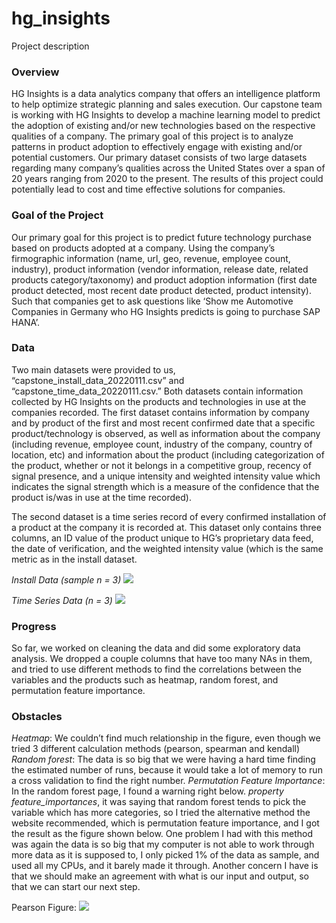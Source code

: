 # hg_insights
Project description

### Overview
HG Insights is a data analytics company that offers an intelligence platform to help optimize strategic planning and sales execution. Our capstone team is working with HG Insights to develop a machine learning model to predict the adoption of existing and/or new technologies based on the respective qualities of a company. The primary goal of this project is to analyze patterns in product adoption to effectively engage with existing and/or potential customers.
Our primary dataset consists of two large datasets regarding many company’s qualities across the United States over a span of 20 years ranging from 2020 to the present. The results of this project could potentially lead to cost and time effective solutions for companies.  

### Goal of the Project
Our primary goal for this project is to predict future technology purchase based on products adopted at a company. Using the company’s firmographic information (name, url, geo, revenue, employee count, industry), product information (vendor information, release date, related products category/taxonomy) and product adoption information (first date product detected, most recent date product detected, product intensity). Such that companies get to ask questions like ‘Show me Automotive Companies in Germany who HG Insights predicts is going to purchase SAP HANA’.  

### Data
Two main datasets were provided to us, “capstone_install_data_20220111.csv” and “capstone_time_data_20220111.csv.” Both datasets contain information collected by HG Insights on the products and technologies in use at the companies recorded. The first dataset contains information by company and by product of the first and most recent confirmed date that a specific product/technology is observed, as well as information about the company (including revenue, employee count, industry of the company, country of location, etc) and information about the product (including categorization of the product, whether or not it belongs in a competitive group, recency of signal presence, and a unique intensity and weighted intensity value which indicates the signal strength which is a measure of the confidence that the product is/was in use at the time recorded).

The second dataset is a time series record of every confirmed installation of a product at the company it is recorded at. This dataset only contains three columns, an ID value of the product unique to HG’s proprietary data feed, the date of verification, and the weighted intensity value (which is the same metric as in the install dataset.

_Install Data (sample n = 3)_
![](img/installdata.png)

_Time Series Data (n = 3)_
![](img/timeseries.png)

### Progress
So far, we worked on cleaning the data and did some exploratory data analysis. We dropped a couple columns that have too many NAs in them,  and tried to use different methods to find the correlations between the variables and the products such as heatmap, random forest, and permutation feature importance. 

### Obstacles
_Heatmap_: We couldn’t find much relationship in the figure, even though we tried 3 different calculation methods (pearson, spearman and kendall)
_Random forest_: The data is so big that we were having a hard time finding the estimated number of runs, because it would take a lot of memory to run a cross validation to find the right number.
_Permutation Feature Importance_: In the random forest page, I found a warning right below.
_property feature_importances_, it was saying that random forest tends to pick the variable which has more categories, so I tried the alternative method the website recommended, which is permutation feature importance, and I got the result as the figure shown below. One problem I had with this method was again the data is so big that my computer is not able to work through more data as it is supposed to, I only picked 1% of the data as sample, and used all my CPUs, and it barely made it through. 
Another concern I have is that we should make an agreement with what is our input and output, so that we can start our next step.

Pearson Figure:
![](img/pearson_corr.png)



